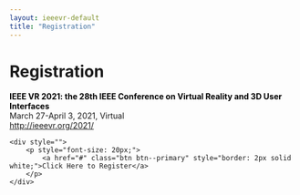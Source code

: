 ```yaml
---
layout: ieeevr-default
title: "Registration"
---
```


<div>
    <h1 id="registration"> Registration</h1>
    <p>
        <strong style="color: black">IEEE VR 2021: the 28th IEEE Conference on Virtual Reality and 3D User Interfaces</strong><br /> March 27-April 3, 2021, Virtual
        <br />
        <a href="http://ieeevr.org/2021/">http://ieeevr.org/2021/</a>
    </p>


    <div style="">
        <p style="font-size: 20px;">
            <a href="#" class="btn btn--primary" style="border: 2px solid white;">Click Here to Register</a>
        </p>
    </div>


</div>
